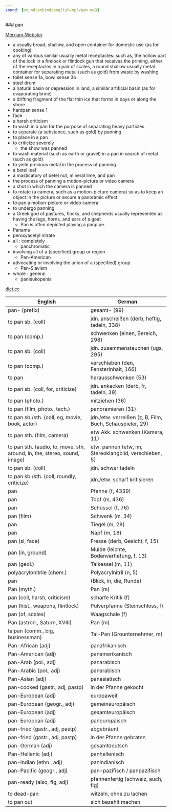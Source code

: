 ```yaml
---
sound: [sound:ankimd/english/mp3/pan.mp3]
---
```


\### pan

[Merriam-Webster](https://www.merriam-webster.com/dictionary/pan)

- a usually broad, shallow, and open container for domestic use (as for cooking)
- any of various similar usually metal receptacles: such as, the hollow part of the lock in a firelock or flintlock gun that receives the priming, either of the receptacles in a pair of scales, a round shallow usually metal container for separating metal (such as gold) from waste by washing
- toilet sense 1a, bowl sense 3b
- steel drum
- a natural basin or depression in land, a similar artificial basin (as for evaporating brine)
- a drifting fragment of the flat thin ice that forms in bays or along the shore
- hardpan sense 1
- face
- a harsh criticism
- to wash in a pan for the purpose of separating heavy particles
- to separate (a substance, such as gold) by panning
- to place in a pan
- to criticize severely
    - the show was panned
- to wash material (such as earth or gravel) in a pan in search of metal (such as gold)
- to yield precious metal in the process of panning
- a betel leaf
- a masticatory of betel nut, mineral lime, and pan
- the process of panning a motion-picture or video camera
- a shot in which the camera is panned
- to rotate (a camera, such as a motion-picture camera) so as to keep an object in the picture or secure a panoramic effect
- to pan a motion-picture or video camera
- to undergo panning
- a Greek god of pastures, flocks, and shepherds usually represented as having the legs, horns, and ears of a goat
    - Pan is often depicted playing a panpipe.
- Panama
- peroxyacetyl nitrate
- all : completely
    - panchromatic
- involving all of a (specified) group or region
    - Pan-American
- advocating or involving the union of a (specified) group
    - Pan-Slavism
- whole : general
    - panleukopenia

[dict.cc](https://www.dict.cc/pan)

| English        | German       |
| -------------- | ------------ |
| pan- (prefix) | gesamt- (99) |
| to pan sb. (coll) | jdn. anscheißen (derb, heftig, tadeln, 338) |
| to pan (comp.) | schwenken (einen, Bereich, 298) |
| to pan sb. (coll) | jdn. zusammenstauchen (ugs, 295) |
| to pan (comp.) | verschieben (den, Fensterinhalt, 166) |
| to pan | herausschwenken (53) |
| to pan sb. (coll, for, criticize) | jdn. ankacken (derb, fr, tadeln, 39) |
| to pan (photo.) | mitziehen (36) |
| to pan (film, photo., tech.) | panoramieren (31) |
| to pan sb./sth. (coll, eg, movie, book, actor) | jdn./etw. verreißen (z, B, Film, Buch, Schauspieler, 29) |
| to pan sth. (film, camera) | etw.Akk. schwenken (Kamera, 11) |
| to pan sth. (audio, to, move, sth, around, in, the, stereo, sound, image) | etw. pannen (etw, im, Stereoklangbild, verschieben, 5) |
| to pan sb. (coll) | jdn. schwer tadeln |
| to pan sb./sth. (coll, roundly, criticize) | jdn./etw. scharf kritisieren |
| pan | Pfanne (f, 4339) |
| pan | Topf (m, 436) |
| pan | Schüssel (f, 76) |
| pan (film) | Schwenk (m, 34) |
| pan | Tiegel (m, 28) |
| pan | Napf (m, 18) |
| pan (sl, face) | Fresse (derb, Gesicht, f, 15) |
| pan (in, ground) | Mulde (leichte, Bodenvertiefung, f, 13) |
| pan (geol.) | Talkessel (m, 11) |
| polyacrylonitrile <PAN> (chem.) | Polyacrylnitril <PAN> (n, 5) |
| pan |  (Blick, in, die, Runde) |
| Pan (myth.) | Pan (m) |
| pan (coll, harsh, criticism) | scharfe Kritik (f) |
| pan (hist., weapons, flintlock) | Pulverpfanne (Steinschloss, f) |
| pan (of, scales) | Waagschale (f) |
| Pan (astron., Saturn, XVIII) | Pan (m) |
| taipan (comm., big, businessman) | Tai-Pan (Grounternehmer, m) |
| Pan-African (adj) | panafrikanisch |
| Pan-American (adj) | panamerikanisch |
| pan-Arab (pol., adj) | panarabisch |
| Pan-Arabic (pol., adj) | panarabisch |
| Pan-Asian (adj) | panasiatisch |
| pan-cooked (gastr., adj, pastp) | in der Pfanne gekocht |
| pan-European (adj) | europaweit |
| pan-European (geogr., adj) | gemeineuropäisch |
| pan-European (adj) | gesamteuropäisch |
| pan-European (adj) | paneuropäisch |
| pan-fried (gastr., adj, pastp) | abgebräunt |
| pan-fried (gastr., adj, pastp) | in der Pfanne gebraten |
| pan-German (adj) | gesamtdeutsch |
| Pan-Hellenic (adj) | panhellenisch |
| pan-Indian (ethn., adj) | panindianisch |
| pan-Pacific (geogr., adj) | pan-pazifisch / panpazifisch |
| pan-ready (also, fig, adj) | pfannenfertig (schweiz, auch, fig) |
| to dead-pan | witzeln, ohne zu lachen |
| to pan out | sich bezahlt machen |
